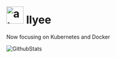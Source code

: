 # <img width="45" alt="about" src="https://raw.github.com/elizarov/elizarov/master/about.png"> Ilyee

Now focusing on Kubernetes and Docker

[patreon-badge]: https://img.shields.io/endpoint.svg?url=https%3A%2F%2Fshieldsio-patreon.vercel.app%2Fapi%3Fusername%3DOkamiMks%26type%3Dpatrons&style=flat-square

![GithubStats](https://github-readme-stats.vercel.app/api?username=ilyee&theme=graywhite&show_icons=true)
